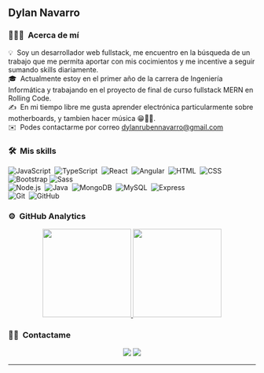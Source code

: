 <h2>Dylan Navarro</h2>

### 👨🏻‍💻 &nbsp;Acerca de mí

💡 &nbsp;Soy un desarrollador web fullstack, me encuentro en la búsqueda de un trabajo que me permita aportar con mis cocimientos y me incentive a seguir sumando skills diariamente.\
🎓 &nbsp;Actualmente estoy en el primer año de la carrera de Ingeniería Informática y trabajando en el proyecto de final de curso fullstack MERN en Rolling Code.\
✍️ &nbsp;En mi tiempo libre me gusta aprender electrónica particularmente sobre motherboards, y tambien hacer música 😁🎸🥁.\
✉️ &nbsp;Podes contactarme por correo <a href="mailto:dylanrubennavarro@gmail.com">dylanrubennavarro@gmail.com</a>

### 🛠 &nbsp;Mis skills

![JavaScript](https://img.shields.io/badge/-JavaScript-05122A?style=flat&logo=javascript)&nbsp;
![TypeScript](https://img.shields.io/badge/-TypeScript-05122A?style=flat&logo=typescript)&nbsp;
![React](https://img.shields.io/badge/-React-05122A?style=flat&logo=react)&nbsp;
![Angular](https://img.shields.io/badge/-Angular-05122A?style=flat&logo=angular)&nbsp;
![HTML](https://img.shields.io/badge/-HTML-05122A?style=flat&logo=HTML5)&nbsp;
![CSS](https://img.shields.io/badge/-CSS-05122A?style=flat&logo=CSS3&logoColor=1572B6)&nbsp;
![Bootstrap](https://img.shields.io/badge/-Bootstrap-05122A?style=flat&logo=bootstrap&logoColor=563D7C)
![Sass](https://img.shields.io/badge/-Sass-05122A?style=flat&logo=SaSS&logoColor=563D7C)\
![Node.js](https://img.shields.io/badge/-Node.js-05122A?style=flat&logo=node.js)&nbsp;
![Java](https://img.shields.io/badge/-Java-05122A?style=flat&logo=openjdk)&nbsp;
![MongoDB](https://img.shields.io/badge/-MongoDB-05122A?style=flat&logo=mongodb)&nbsp;
![MySQL](https://img.shields.io/badge/-MySQL-05122A?style=flat&logo=mysql)&nbsp;
![Express](https://img.shields.io/badge/-Express-05122A?style=flat&logo=express)&nbsp;\
![Git](https://img.shields.io/badge/-Git-05122A?style=flat&logo=git)&nbsp;
![GitHub](https://img.shields.io/badge/-GitHub-05122A?style=flat&logo=github)&nbsp;



### ⚙️ &nbsp;GitHub Analytics

<p align="center">
<a href="https://github.com/dylannavarro97">
  <img height="180em" src="https://github-readme-stats-eight-theta.vercel.app/api?username=dylannavarro97&show_icons=true&theme=algolia&include_all_commits=true&count_private=true"/>
  <img height="180em" src="https://github-readme-stats-eight-theta.vercel.app/api/top-langs/?username=dylannavarro97&layout=compact&langs_count=8&theme=algolia"/>
</a>
</p>

### 🤝🏻 &nbsp;Contactame

<p align="center">
<a href="https://www.linkedin.com/in/dylan-navarro/"><img src="https://img.shields.io/badge/-Dylan%20Ruben%20Navarro-0077B5?style=flat&logo=Linkedin&logoColor=white"/></a>
<a href="mailto:dylanrubennavarro@gmail.com"><img src="https://img.shields.io/badge/-dylanrubennavarro@gmail.com-D14836?style=flat&logo=Gmail&logoColor=white"/>

-----



